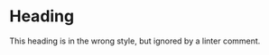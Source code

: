 <!-- markdownlint-disable-next-line heading-style -->
Heading
=======

This heading is in the wrong style, but ignored by a linter comment.

